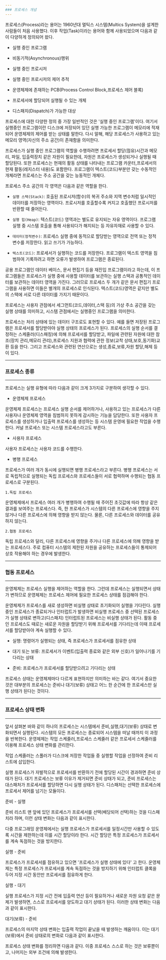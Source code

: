 ```yaml
---
### 프로세스 개념
---
```

프로세스(Process)라는 용어는 1960년대 멀틱스 시스템(Multics System)을 설계한 사람들이 처음 사용했다. 이후 작업(Task)이라는 용어와 함께 사용되었으며 다음과 같이 다양하게 정의되어 왔다.

- 실행 중인 프로그램

- 비동기적(Asynchronous)행위

- 실행 중인 프로시저

- 실행 중인 프로시저의 제어 추적

- 운영체제에 존재하는 PCB(Process Control Block,프로세스 제어 블록)

- 프로세서에 할당되어 실행될 수 있는 개체

- 디스패치(Dispatch)가 가능한 대상

프로세스에 대한 다양한 정의 중 가장 일반적인 것은 '실행 중인 프로그램'이다. 여기서 실행중인 프로그램이란 디스크에 저장되어 있던 실행 가능한 프로그램이 메모리에 적재되어 운영체제의 제어를 받는 상태를 말한다. 다시 말해, 해당 프로세스가 사용하고 있는 메모리 영역(자신의 주소 공간)이 존재함을 의미한다.

프로세스가 실행 중인 프로그램의 역할을 수행하려면 프로세서 할당(점유)시간과 메모리, 파일, 입출력장치 같은 자원이 필요한데, 자원은 프로세스가 생성되거나 실행될 때 할당된다. 또한 프로세스는 현재의 활동 상태를 나타내는 프로그램 카운터,프로세서의 현재 활동(레지스터 내용)도 포함한다. 프로그램이 텍스트(코드)부분만 갖는 수동적인 개체라면 프로세스는 주소 공간을 갖는 능동적인 개체다.

프로세스 주소 공간의 각 영역은 다음과 같은 역할을 한다.

- `실행 스택(Stack)`: 호출된 프로시저(함수)의 복귀 주소와 지역 변수처럼 일시적인 데이터를 저장하는 영역이다. 프로시저를 호출할수록 커지고 호출했던 프로시저를 반환할 때 줄어든다.

- `실행 힙(Heap)`: 텍스트(코드) 영역과는 별도로 유지되는 자유 영역이다. 프로그램 실행 중 시스템 호출을 통해 사용되다가 해지되는 등 자유자재로 사용할 수 있다.

- `데이터(정적변수)`: 프로세스 실행 중에 동적으로 할당받는 영역으로 전역 또는 정적 변수를 저장한다. 읽고 쓰기가 가능하다.

- `텍스트(코드)`: 프로세서가 실행하는 코드를 저장한다. 프로그램이 텍스트 영역을 침범하여 기록하려고 하면 오류가 발생하여 프로그램은 종료된다.

공용 프로그램인 데이터 베이스, 문서 편집기 등을 재진입 프로그램이라고 하는데, 이 프로그램들은 프로세스가 실행 중에 사용할 데이터를 보관하는 실행 스택과 공통적인 데이터를 보관하는 데이터 영역을 가진다. 그러므로 프로세스 두 개가 같은 문서 편집기 프로그램을 사용하면 이들은 별개의 프로세스로 인식된다. 텍스트(코드)영역은 같지만 별도의 스택에 서로 다른 데이터를 가지기 때문이다.

프로세스는 사용자 관점에서 세그먼트(코드,데이터,스택 등)의 가상 주소 공간을 갖는 실행 상태를 의미하고, 시스템 관점에서는 실행중인 프로그램을 의미한다.

프로세스는 처리 상태에 있는 데이터 구조로도 표현할 수 있다. 예를 들면 저장된 프로그램은 프로세서를 할당받아야 실행 상태의 프로세스가 된다. 프로세스의 실행 순서를 결정하는 스케줄러(디스패칭)에 의해 프로세서를 할당받고, 파일에 관련된 자원에 대한 참조(장치 관리,메모리 관리),프로세스 지원과 협력에 관한 정보(교착 상태,보호,동기화)교환 등을 한다. 그리고 프로세스와 관련된 연산으로는 생성,종료,보류,자원 할당,해제 등이 있다.

---
### 프로세스 종류
---
프로세스는 실행 유형에 따라 다음과 같이 크게 3가지로 구분하여 생각할 수 있다.

- 운영체제 프로세스

운영체제 프로세스는 프로세스 실행 순서를 제어하거나, 사용하고 있는 프로세스가 다른 사용자나 운영체제 영역을 침범하지 못하게 감시하는 기능을 담당한다. 또한 사용자 프로세스를 생성하거나 입출력 프로세스를 생성하는 등 시스템 운영에 필요한 작업을 수행한다. 커널 프로세스 또는 시스템 프로세스라고도 부른다.

- 사용자 프로세스

사용자 프로세스는 사용자 코드를 수행한다.

- 병행 프로세스

프로세스가 여러 개가 동시에 실행되면 병행 프로세스라고 부른다. 병행 프로세스는 서로 독립적으로 실행되는 독립 프로세스와 프로세스들이 서로 협력하며 수행되는 협동 프로세스로 구분된다.

`1.독립 프로세스`

운영체제에서 프로세스 여러 개가 병행하여 수행될 때 주어진 초깃값에 따라 항상 같은 결과를 보여주는 프로세스다. 즉, 한 프로세스가 시스템의 다른 프로세스에 영향을 주지 않거나 다른 프로세스에 의해 영향을 받지 않는다. 물론, 다른 프로세스와 데이터를 공유하지 않는다. 

`2.협동 프로세스`

독립 프로세스와 달리, 다른 프로세스에 영향을 주거나 다른 프로세스에 의해 영향을 받는 프로세스다. 주로 컴퓨터 시스템의 제한된 자원을 공유하는 프로세스들이 통제되어 상호 작용해야 하는 경우에 발생한다.

---
### 협동 프로세스
---
운영체제는 프로세스 실행을 제어하는 역할을 한다. 그런데 프로세스는 실행되면서 상태가 변하므로 운영체제는 프로세스 제어에 필요한 프로세스 상태를 점검해야 한다. 

운영체제가 프로세스를 새로 생성하면 비실행 상태로 초기화되어 실행을 기다린다. 실행 중인 프로세스가 종료되거나 인터럽트가 발생하면 비실행 프로세스 중 선택된 프로세스가 실행 상태로 변하고(디스패치) 인터럽트된 프로세스는 비실행 상태가 된다. 활동 중인 프로세스도 때로는 새로운 자원을 할당받기 위해 프로세서를 기다리는데 이때 프로세서를 할당받아야 계속 실행할 수 있다.

- 실행: 명령어가 실행되는 상태, 즉 프로세스가 프로세서를 점유한 상태

- 대기 또는 보류: 프로세서가 이벤트(입출력 종료와 같은 외부 신호)가 일어나기를 기다리는 상태

- 준비: 프로세스가 프로세서를 할당받으려고 기다리는 상태

프로세스 상태는 운영체제마다 다르게 표현하지만 의미하는 바는 같다. 여기서 중요한 것은 대부분의 프로세스는 준비나 대기(보류) 상태고 어느 한 순간에 한 프로세스만 실행 상태가 된다는 것이다.

---
### 프로세스 상태 변화
---
앞서 살펴본 바와 같이 하나의 프로세스는 시스템에서 준비,실행,대기(보류) 상태로 변화되면서 실행된다. 시스템의 모든 프로세스는 종료되어 시스템을 떠날 때까지 이 과정을 반복한다. 운영체제는 작업 스케줄러,프로세스 스케줄러 같은 프로세서 스케줄러를 이용해 프로세스 상태 변화를 관리한다.

작업 스케줄러는 스풀러가 디스크에 저장한 작업들 중 실행할 작업을 선정하여 준비 리스트에 삽입한다. 

실행 프로세스가 자발적으로 프로세서를 반환하기 전에 할당된 시간이 경과하면 준비 상태가 된다. 대기 프로세스는 보류 이유가 제거되면 준비 상태가 되고, 준비 프로세스는 대스패처가 프로세서를 할당하면 다시 실행 상태가 된다. 디스패처는 선택한 프로세스에 프로세서 제어를 넘기는 모듈이다. 

준비 - 실행

준비 리스트 맨 앞에 있던 프로세스가 프로세서를 선택(배당되어 선택)하는 것을 디스패치라 하며, 이런 상태 변화는 다음과 같이 표시한다.

다중 프로그래밍 운영체에서는 실행 프로세스가 프로세서를 일정시간만 사용할 수 있도록 시간을 제한하는데 이를 시간 할당이라 한다. 시간 할당은 특정 프로세스가 프로세서를 계속 독점하는 것을 방지한다. 

실행 - 준비

프로세스가 프로세서를 점유하고 있으면 '프로세스가 실행 상태에 있다' 고 한다. 운영체제는 특정 프로세스가 프로세서를 계속 독점하는 것을 방지하기 위해 인터럽트 클록을 두어 지정 시간 동안만 프로세서를 점유하게 한다. 

실행 - 대기

실행 프로세스가 지정 시간 전에 입출력 연산 등이 필요하거나 새로운 자원 요청 같은 문제가 발생하면, 스스로 프로세서를 양도하고 대기 상태가 된다. 이러한 상태 변화는 다음과 같이 표시한다.

대기(보류) - 준비

프로세스의 마지막 상태 변화는 입출력 작업이 끝났을 때 발생하는 깨움이다. 이는 대기(보류)에서 준비 상태로의 변화로 다음과 같이 표시한다.

프로세스 상태 변화를 정리하면 다음과 같다. 이중 프로세스 스스로 하는 것은 보류뿐이고, 나머지는 외부 조건에 의해 발생한다.


















































































